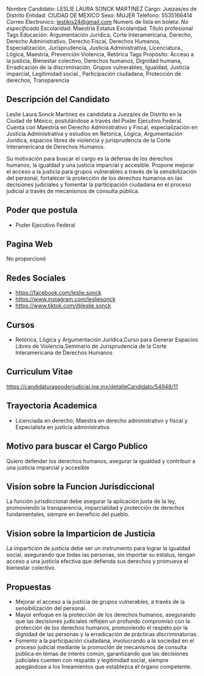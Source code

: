 Nombre Candidato: LESLIE LAURA SONCK MARTINEZ
Cargo: Juezas/es de Distrito
Entidad: CIUDAD DE MEXICO
Sexo: MUJER
Telefono: 5535166414
Correo Electronico: lestikis24@gmail.com
Numero de lista en boleta: *No especificado*
Escolaridad: Maestría
Estatus Escolaridad: Título profesional
Tags Educación: Argumentación Jurídica, Corte Interamericana, Derecho, Derecho Administrativo, Derecho Fiscal, Derechos Humanos, Especialización, Jurisprudencia, Justicia Administrativa, Licenciatura., Lógica, Maestría, Prevención Violencia, Retórica
Tags Propósito: Acceso a la justicia, Bienestar colectivo, Derechos humanos, Dignidad humana, Erradicación de la discriminación, Grupos vulnerables, Igualdad, Justicia imparcial, Legitimidad social., Participación ciudadana, Protección de derechos, Transparencia


## Descripción del Candidato 

Leslie Laura Sonck Martinez es candidata a Jueza/es de Distrito en la Ciudad de México, postulándose a través del Poder Ejecutivo Federal. Cuenta con Maestría en Derecho Administrativo y Fiscal, especialización en Justicia Administrativa y estudios en Retórica, Lógica, Argumentación Jurídica, espacios libres de violencia y jurisprudencia de la Corte Interamericana de Derechos Humanos.

Su motivación para buscar el cargo es la defensa de los derechos humanos, la igualdad y una justicia imparcial y accesible. Propone mejorar el acceso a la justicia para grupos vulnerables a través de la sensibilización del personal, fortalecer la protección de los derechos humanos en las decisiones judiciales y fomentar la participación ciudadana en el proceso judicial a través de mecanismos de consulta pública.


## Poder que postula

- Poder Ejecutivo Federal


## Pagina Web

No proporcionó


## Redes Sociales

- https://facebook.com/leslie.sonck
- https://www.instagram.com/lesliesonck
- https://www.tiktok.com/@leslie.sonck


## Cursos

- Retórica, Lógica y Argumentación Jurídica,Curso para Generar Espacios Libres de Violencia,Seminario de Jurisprudencia de la Corte Interamericana de Derechos Humanos


## Curriculum Vitae

https://candidaturaspoderjudicial.ine.mx/detalleCandidato/54948/11


## Trayectoria Academica

- Licenciada en derecho; Maestra en derecho administrativo y fiscal y Especialista en justicia administrativa


## Motivo para buscar el Cargo Publico

Quiero defender los derechos humanos, asegurar la igualdad y contribuir a una justicia imparcial y accesible


## Vision sobre la Funcion Jurisdiccional

La función jurisdiccional debe asegurar la aplicación justa de la ley, promoviendo la transparencia, imparcialidad y protección de derechos fundamentales, siempre en beneficio del pueblo.


## Vision sobre la Imparticion de Justicia

La impartición de justicia debe ser un instrumento para lograr la igualdad social, asegurando que todas las personas, sin importar su estatus, tengan acceso a una justicia efectiva que defienda sus derechos y promueva el bienestar colectivo.


## Propuestas

- Mejorar el acceso a la justicia de grupos vulnerables, a través de la sensibilización del personal.
- Mayor enfoque en la protección de los derechos humanos, asegurando que las decisiones judiciales reflejen un profundo compromiso con la protección de los derechos humanos, promoviendo el respeto por la dignidad de las personas y la erradicación de prácticas discriminatorias.
- Fomento a la participación ciudadana, involucrando a la sociedad en el proceso judicial mediante la promoción de mecanismos de consulta pública en temas de interés común, garantizando que las decisiones judiciales cuenten con respaldo y legitimidad social, siempre apegándose a los lineamientos que establezca el órgano competente.

